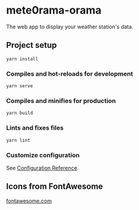 # mete0rama-orama

The web app to display your weather station's data.

## Project setup
```
yarn install
```

### Compiles and hot-reloads for development
```
yarn serve
```

### Compiles and minifies for production
```
yarn build
```

### Lints and fixes files
```
yarn lint
```

### Customize configuration
See [Configuration Reference](https://cli.vuejs.org/config/).

## Icons from FontAwesome

[fontawesome.com](https://fontawesome.com/icons?d=gallery&m=free)
